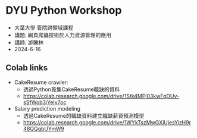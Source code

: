 # DYU Python Workshop
- 大葉大學 管院跨領域課程 
- 講題: 網頁爬蟲技術於人力資源管理的應用
- 講師: 游騰林
- 2024-6-16

## Colab links
- CakeResume crawler: 
    - 透過Python蒐集CakeResume職缺的資料
    - https://colab.research.google.com/drive/1Stk4MPj03kwFqDUv-sSfWob3iYeIv7oc
- Salary prediction modeling
    - 透過CakeResume的職缺資料建立職缺薪資預測模型
    - https://colab.research.google.com/drive/1WYkTszMwGXiUjesYizH9r48QQgbUYmW9